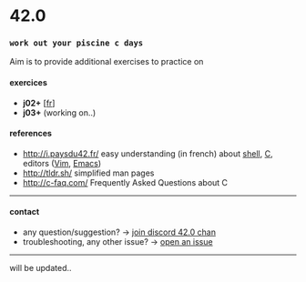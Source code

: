 # 42.0
### `work out your piscine c days`

Aim is to provide additional exercises to practice on

#### exercices

- **j02+** [[fr](https://github.com/akabab/42.0/blob/master/j02/j02.fr.md)]
- **j03+** (working on..)

#### references
- http://i.paysdu42.fr/ easy understanding (in french) about [shell](http://i.paysdu42.fr/?page=impatient-shell-debutant), [C](http://i.paysdu42.fr/?page=impatient-C), editors ([Vim](http://i.paysdu42.fr/?page=impatient-vim), [Emacs](http://i.paysdu42.fr/?page=impatient-emacs))
- http://tldr.sh/ simplified man pages
- http://c-faq.com/ Frequently Asked Questions about C

----
#### contact

- any question/suggestion? -> [join discord 42.0 chan](https://discord.gg/TsQ26Jr)
- troubleshooting, any other issue? -> [open an issue](https://github.com/akabab/42.0/issues)

----
will be updated..
